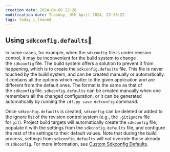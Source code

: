 ```yaml
---
creation date: 2024-04-09 22:28
modification date: Tuesday, 9th April 2024, 22:28:22
tags: today_i_leaned
---
```


## Using `sdkconfig.defaults`[](https://docs.espressif.com/projects/esp-idf/en/stable/esp32/api-reference/kconfig.html#using-sdkconfig-defaults "Permalink to this headline")

In some cases, for example, when the `sdkconfig` file is under revision control, it may be inconvenient for the build system to change the `sdkconfig` file. The build system offers a solution to prevent it from happening, which is to create the `sdkconfig.defaults` file. This file is never touched by the build system, and can be created manually or automatically. It contains all the options which matter to the given application and are different from the default ones. The format is the same as that of the `sdkconfig` file. `sdkconfig.defaults` can be created manually when one remembers all the changed configuration, or it can be generated automatically by running the `idf.py save-defconfig` command.

Once `sdkconfig.defaults` is created, `sdkconfig` can be deleted or added to the ignore list of the revision control system (e.g., the `.gitignore` file for `git`). Project build targets will automatically create the `sdkconfig` file, populate it with the settings from the `sdkconfig.defaults` file, and configure the rest of the settings to their default values. Note that during the build process, settings from `sdkconfig.defaults` will not override those already in `sdkconfig`. For more information, see [Custom Sdkconfig Defaults](https://docs.espressif.com/projects/esp-idf/en/stable/esp32/api-guides/build-system.html#custom-sdkconfig-defaults).